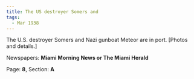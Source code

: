 ```yaml
---  
title: The US destroyer Somers and  
tags:  
  - Mar 1938  
---  
```

  
The U.S. destroyer Somers and Nazi gunboat Meteor are in port. [Photos and details.]  
  
Newspapers: **Miami Morning News or The Miami Herald**  
  
Page: **8**, Section: **A** 
